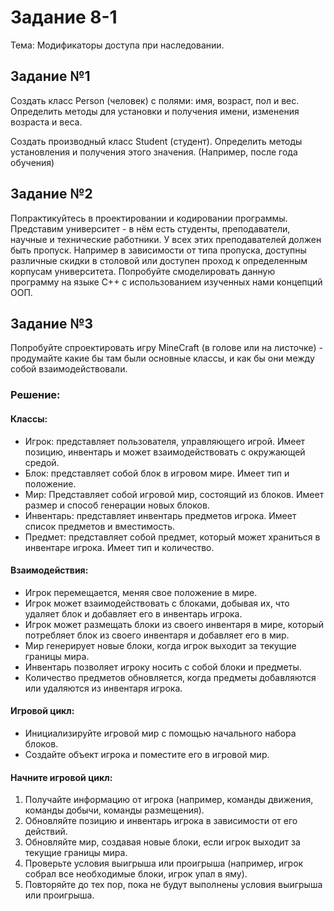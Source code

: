 # Задание 8-1

Тема: Модификаторы доступа при наследовании.

## Задание №1

Создать класс Person (человек) с полями: имя, возраст, пол и вес. Определить методы для установки и получения имени,
изменения возраста и веса.

Создать производный класс Student (студент). Определить методы установления и получения этого значения. (Например, после
года обучения)

## Задание №2

Попрактикуйтесь в проектировании и кодировании программы. Представим университет - в нём есть студенты, преподаватели,
научные и технические работники. У всех этих преподавателей должен быть пропуск. Например в зависимости от типа
пропуска, доступны различные скидки в столовой или доступен проход к определенным корпусам университета. Попробуйте
смоделировать данную программу на языке С++ с использованием изученных нами концепций ООП.

## Задание №3

Попробуйте спроектировать игру MineCraft (в голове или на листочке) - продумайте какие бы там были основные классы, и
как бы они между собой взаимодействовали.

### Решение:

#### Классы:

- Игрок: представляет пользователя, управляющего игрой. Имеет позицию, инвентарь и может взаимодействовать с окружающей
  средой.
- Блок: представляет собой блок в игровом мире. Имеет тип и положение.
- Мир: Представляет собой игровой мир, состоящий из блоков. Имеет размер и способ генерации новых блоков.
- Инвентарь: представляет инвентарь предметов игрока. Имеет список предметов и вместимость.
- Предмет: представляет собой предмет, который может храниться в инвентаре игрока. Имеет тип и количество.

#### Взаимодействия:

- Игрок перемещается, меняя свое положение в мире.
- Игрок может взаимодействовать с блоками, добывая их, что удаляет блок и добавляет его в инвентарь игрока.
- Игрок может размещать блоки из своего инвентаря в мире, который потребляет блок из своего инвентаря и добавляет его в
  мир.
- Мир генерирует новые блоки, когда игрок выходит за текущие границы мира.
- Инвентарь позволяет игроку носить с собой блоки и предметы.
- Количество предметов обновляется, когда предметы добавляются или удаляются из инвентаря игрока.

#### Игровой цикл:

- Инициализируйте игровой мир с помощью начального набора блоков.
- Создайте объект игрока и поместите его в игровой мир.

#### Начните игровой цикл:

1. Получайте информацию от игрока (например, команды движения, команды добычи, команды размещения).
2. Обновляйте позицию и инвентарь игрока в зависимости от его действий.
3. Обновляйте мир, создавая новые блоки, если игрок выходит за текущие границы мира.
4. Проверьте условия выигрыша или проигрыша (например, игрок собрал все необходимые блоки, игрок упал в яму).
5. Повторяйте до тех пор, пока не будут выполнены условия выигрыша или проигрыша.